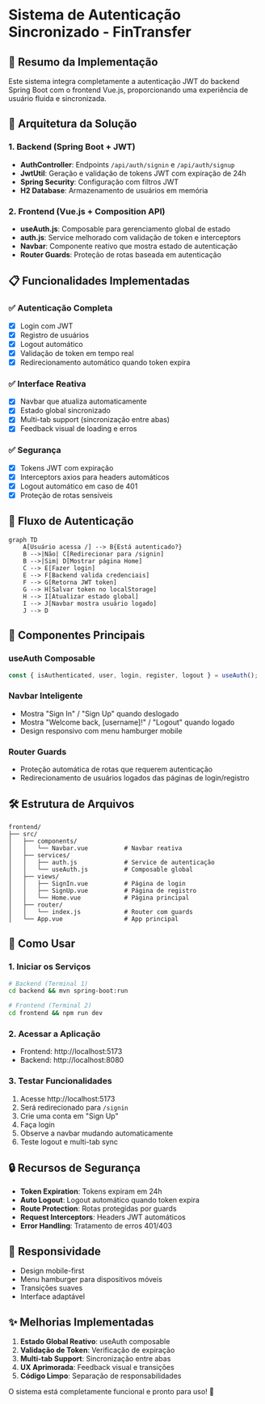 # Sistema de Autenticação Sincronizado - FinTransfer

## 🎯 Resumo da Implementação

Este sistema integra completamente a autenticação JWT do backend Spring Boot com o frontend Vue.js, proporcionando uma experiência de usuário fluida e sincronizada.

## 🔧 Arquitetura da Solução

### 1. **Backend (Spring Boot + JWT)**

- **AuthController**: Endpoints `/api/auth/signin` e `/api/auth/signup`
- **JwtUtil**: Geração e validação de tokens JWT com expiração de 24h
- **Spring Security**: Configuração com filtros JWT
- **H2 Database**: Armazenamento de usuários em memória

### 2. **Frontend (Vue.js + Composition API)**

- **useAuth.js**: Composable para gerenciamento global de estado
- **auth.js**: Service melhorado com validação de token e interceptors
- **Navbar**: Componente reativo que mostra estado de autenticação
- **Router Guards**: Proteção de rotas baseada em autenticação

## 📋 Funcionalidades Implementadas

### ✅ **Autenticação Completa**

- [x] Login com JWT
- [x] Registro de usuários
- [x] Logout automático
- [x] Validação de token em tempo real
- [x] Redirecionamento automático quando token expira

### ✅ **Interface Reativa**

- [x] Navbar que atualiza automaticamente
- [x] Estado global sincronizado
- [x] Multi-tab support (sincronização entre abas)
- [x] Feedback visual de loading e erros

### ✅ **Segurança**

- [x] Tokens JWT com expiração
- [x] Interceptors axios para headers automáticos
- [x] Logout automático em caso de 401
- [x] Proteção de rotas sensíveis

## 🔄 Fluxo de Autenticação

```mermaid
graph TD
    A[Usuário acessa /] --> B{Está autenticado?}
    B -->|Não| C[Redirecionar para /signin]
    B -->|Sim| D[Mostrar página Home]
    C --> E[Fazer login]
    E --> F[Backend valida credenciais]
    F --> G[Retorna JWT token]
    G --> H[Salvar token no localStorage]
    H --> I[Atualizar estado global]
    I --> J[Navbar mostra usuário logado]
    J --> D
```

## 🎨 Componentes Principais

### **useAuth Composable**

```javascript
const { isAuthenticated, user, login, register, logout } = useAuth();
```

### **Navbar Inteligente**

- Mostra "Sign In" / "Sign Up" quando deslogado
- Mostra "Welcome back, [username]!" / "Logout" quando logado
- Design responsivo com menu hamburger mobile

### **Router Guards**

- Proteção automática de rotas que requerem autenticação
- Redirecionamento de usuários logados das páginas de login/registro

## 🛠 Estrutura de Arquivos

```
frontend/
├── src/
│   ├── components/
│   │   └── Navbar.vue          # Navbar reativa
│   ├── services/
│   │   ├── auth.js             # Service de autenticação
│   │   └── useAuth.js          # Composable global
│   ├── views/
│   │   ├── SignIn.vue          # Página de login
│   │   ├── SignUp.vue          # Página de registro
│   │   └── Home.vue            # Página principal
│   ├── router/
│   │   └── index.js            # Router com guards
│   └── App.vue                 # App principal
```

## 🚀 Como Usar

### **1. Iniciar os Serviços**

```bash
# Backend (Terminal 1)
cd backend && mvn spring-boot:run

# Frontend (Terminal 2)
cd frontend && npm run dev
```

### **2. Acessar a Aplicação**

- Frontend: http://localhost:5173
- Backend: http://localhost:8080

### **3. Testar Funcionalidades**

1. Acesse http://localhost:5173
2. Será redirecionado para `/signin`
3. Crie uma conta em "Sign Up"
4. Faça login
5. Observe a navbar mudando automaticamente
6. Teste logout e multi-tab sync

## 🔒 Recursos de Segurança

- **Token Expiration**: Tokens expiram em 24h
- **Auto Logout**: Logout automático quando token expira
- **Route Protection**: Rotas protegidas por guards
- **Request Interceptors**: Headers JWT automáticos
- **Error Handling**: Tratamento de erros 401/403

## 📱 Responsividade

- Design mobile-first
- Menu hamburger para dispositivos móveis
- Transições suaves
- Interface adaptável

## ✨ Melhorias Implementadas

1. **Estado Global Reativo**: useAuth composable
2. **Validação de Token**: Verificação de expiração
3. **Multi-tab Support**: Sincronização entre abas
4. **UX Aprimorada**: Feedback visual e transições
5. **Código Limpo**: Separação de responsabilidades

O sistema está completamente funcional e pronto para uso! 🎉
